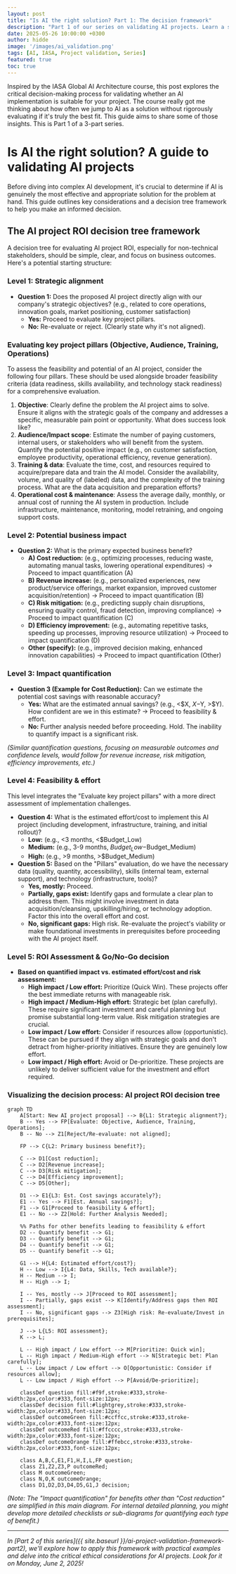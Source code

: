 ```yaml
---
layout: post
title: "Is AI the right solution? Part 1: The decision framework"
description: "Part 1 of our series on validating AI projects. Learn a structured decision tree framework to assess strategic alignment, business impact, and ROI."
date: 2025-05-26 10:00:00 +0300
author: hidde
image: '/images/ai_validation.png'
tags: [AI, IASA, Project validation, Series]
featured: true
toc: true
---
```


Inspired by the IASA Global AI Architecture course, this post explores the critical decision-making process for validating whether an AI implementation is suitable for your project. The course really got me thinking about how often we jump to AI as a solution without rigorously evaluating if it's truly the best fit. This guide aims to share some of those insights. This is Part 1 of a 3-part series.

# Is AI the right solution? A guide to validating AI projects

Before diving into complex AI development, it's crucial to determine if AI is genuinely the most effective and appropriate solution for the problem at hand. This guide outlines key considerations and a decision tree framework to help you make an informed decision.

## The AI project ROI decision tree framework

A decision tree for evaluating AI project ROI, especially for non-technical stakeholders, should be simple, clear, and focus on business outcomes. Here's a potential starting structure:

### Level 1: Strategic alignment

*   **Question 1:** Does the proposed AI project directly align with our company's strategic objectives? (e.g., related to core operations, innovation goals, market positioning, customer satisfaction)
    *   **Yes:** Proceed to evaluate key project pillars.
    *   **No:** Re-evaluate or reject. (Clearly state why it's not aligned).

### Evaluating key project pillars (Objective, Audience, Training, Operations)

To assess the feasibility and potential of an AI project, consider the following four pillars. These should be used alongside broader feasibility criteria (data readiness, skills availability, and technology stack readiness) for a comprehensive evaluation.

1.  **Objective**: Clearly define the problem the AI project aims to solve. Ensure it aligns with the strategic goals of the company and addresses a specific, measurable pain point or opportunity. What does success look like?
2.  **Audience/Impact scope**: Estimate the number of paying customers, internal users, or stakeholders who will benefit from the system. Quantify the potential positive impact (e.g., on customer satisfaction, employee productivity, operational efficiency, revenue generation).
3.  **Training & data**: Evaluate the time, cost, and resources required to acquire/prepare data and train the AI model. Consider the availability, volume, and quality of (labeled) data, and the complexity of the training process. What are the data acquisition and preparation efforts?
4.  **Operational cost & maintenance**: Assess the average daily, monthly, or annual cost of running the AI system in production. Include infrastructure, maintenance, monitoring, model retraining, and ongoing support costs.

### Level 2: Potential business impact

*   **Question 2:** What is the primary expected business benefit?
    *   **A) Cost reduction:** (e.g., optimizing processes, reducing waste, automating manual tasks, lowering operational expenditures) -> Proceed to impact quantification (A)
    *   **B) Revenue increase:** (e.g., personalized experiences, new product/service offerings, market expansion, improved customer acquisition/retention) -> Proceed to impact quantification (B)
    *   **C) Risk mitigation:** (e.g., predicting supply chain disruptions, ensuring quality control, fraud detection, improving compliance) -> Proceed to impact quantification (C)
    *   **D) Efficiency improvement:** (e.g., automating repetitive tasks, speeding up processes, improving resource utilization) -> Proceed to impact quantification (D)
    *   **Other (specify):** (e.g., improved decision making, enhanced innovation capabilities) -> Proceed to impact quantification (Other)

### Level 3: Impact quantification

*   **Question 3 (Example for Cost Reduction):** Can we estimate the potential cost savings with reasonable accuracy?
    *   **Yes:** What are the estimated annual savings? (e.g., <$X, $X-$Y, >$Y). How confident are we in this estimate? -> Proceed to feasibility & effort.
    *   **No:** Further analysis needed before proceeding. Hold. The inability to quantify impact is a significant risk.

*(Similar quantification questions, focusing on measurable outcomes and confidence levels, would follow for revenue increase, risk mitigation, efficiency improvements, etc.)*

### Level 4: Feasibility & effort

This level integrates the "Evaluate key project pillars" with a more direct assessment of implementation challenges.

*   **Question 4:** What is the estimated effort/cost to implement this AI project (including development, infrastructure, training, and initial rollout)?
    *   **Low:** (e.g., <3 months, <$Budget_Low)
    *   **Medium:** (e.g., 3-9 months, $Budget_Low-$Budget_Medium)
    *   **High:** (e.g., >9 months, >$Budget_Medium)
*   **Question 5:** Based on the "Pillars" evaluation, do we have the necessary data (quality, quantity, accessibility), skills (internal team, external support), and technology (infrastructure, tools)?
    *   **Yes, mostly:** Proceed.
    *   **Partially, gaps exist:** Identify gaps and formulate a clear plan to address them. This might involve investment in data acquisition/cleansing, upskilling/hiring, or technology adoption. Factor this into the overall effort and cost.
    *   **No, significant gaps:** High risk. Re-evaluate the project's viability or make foundational investments in prerequisites before proceeding with the AI project itself.

### Level 5: ROI Assessment & Go/No-Go decision

*   **Based on quantified impact vs. estimated effort/cost and risk assessment:**
    *   **High impact / Low effort:** Prioritize (Quick Win). These projects offer the best immediate returns with manageable risk.
    *   **High impact / Medium-High effort:** Strategic bet (plan carefully). These require significant investment and careful planning but promise substantial long-term value. Risk mitigation strategies are crucial.
    *   **Low impact / Low effort:** Consider if resources allow (opportunistic). These can be pursued if they align with strategic goals and don't detract from higher-priority initiatives. Ensure they are genuinely low effort.
    *   **Low impact / High effort:** Avoid or De-prioritize. These projects are unlikely to deliver sufficient value for the investment and effort required.

### Visualizing the decision process: AI project ROI decision tree

```mermaid
graph TD
    A[Start: New AI project proposal] --> B{L1: Strategic alignment?};
    B -- Yes --> FP[Evaluate: Objective, Audience, Training, Operations];
    B -- No --> Z1[Reject/Re-evaluate: not aligned];

    FP --> C{L2: Primary business benefit?};

    C --> D1[Cost reduction];
    C --> D2[Revenue increase];
    C --> D3[Risk mitigation];
    C --> D4[Efficiency improvement];
    C --> D5[Other];

    D1 --> E1{L3: Est. Cost savings accurately?};
    E1 -- Yes --> F1[Est. Annual savings?];
    F1 --> G1[Proceed to feasibility & effort];
    E1 -- No --> Z2[Hold: Further Analysis Needed];

    %% Paths for other benefits leading to feasibility & effort
    D2 -- Quantify benefit --> G1;
    D3 -- Quantify benefit --> G1;
    D4 -- Quantify benefit --> G1;
    D5 -- Quantify benefit --> G1;

    G1 --> H{L4: Estimated effort/cost?};
    H -- Low --> I{L4: Data, Skills, Tech available?};
    H -- Medium --> I;
    H -- High --> I;

    I -- Yes, mostly --> J[Proceed to ROI assessment];
    I -- Partially, gaps exist --> K[Identify/Address gaps then ROI assessment];
    I -- No, significant gaps --> Z3[High risk: Re-evaluate/Invest in prerequisites];

    J --> L{L5: ROI assessment};
    K --> L;

    L -- High impact / Low effort --> M[Prioritize: Quick win];
    L -- High impact / Medium-High effort --> N[Strategic bet: Plan carefully];
    L -- Low impact / Low effort --> O[Opportunistic: Consider if resources allow];
    L -- Low impact / High effort --> P[Avoid/De-prioritize];

    classDef question fill:#f9f,stroke:#333,stroke-width:2px,color:#333,font-size:12px;
    classDef decision fill:#lightgrey,stroke:#333,stroke-width:2px,color:#333,font-size:12px;
    classDef outcomeGreen fill:#ccffcc,stroke:#333,stroke-width:2px,color:#333,font-size:12px;
    classDef outcomeRed fill:#ffcccc,stroke:#333,stroke-width:2px,color:#333,font-size:12px;
    classDef outcomeOrange fill:#ffebcc,stroke:#333,stroke-width:2px,color:#333,font-size:12px;

    class A,B,C,E1,F1,H,I,L,FP question;
    class Z1,Z2,Z3,P outcomeRed;
    class M outcomeGreen;
    class N,O,K outcomeOrange;
    class D1,D2,D3,D4,D5,G1,J decision;
```
*(Note: The "Impact quantification" for benefits other than "Cost reduction" are simplified in this main diagram. For internal detailed planning, you might develop more detailed checklists or sub-diagrams for quantifying each type of benefit.)*

---
*In [Part 2 of this series]({{ site.baseurl }}/ai-project-validation-framework-part2), we'll explore how to apply this framework with practical examples and delve into the critical ethical considerations for AI projects. Look for it on Monday, June 2, 2025!*
